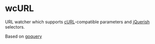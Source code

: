 wcURL
=====

URL watcher which supports [cURL](https://curl.haxx.se/)-compatible parameters and [jQuerish](http://api.jquery.com/category/selectors/) selectors.

Based on [goquery](https://github.com/PuerkitoBio/goquery)
